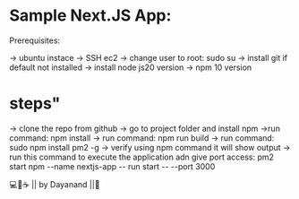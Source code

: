 # Sample Next.JS App: 
Prerequisites:

-> ubuntu instace
-> SSH ec2 
-> change user to root:  sudo su
-> install git if default not installed
-> install node js20 version
-> npm 10 version

# steps"
-> clone the repo from github
-> go to project folder and install npm
->run command:  npm install
-> run command: npm run build
-> run command: sudo npm install pm2 -g
-> verify using npm command it will show output
-> run this command to execute the application adn give port access:
pm2 start npm --name nextjs-app -- run start -- --port 3000


💻💖☕ || by Dayanand ||🙏
